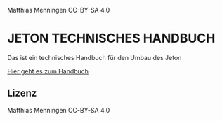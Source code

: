 Matthias Menningen CC-BY-SA 4.0

# JETON TECHNISCHES HANDBUCH

Das ist ein technisches Handbuch für den Umbau des Jeton

[Hier geht es zum Handbuch](https://asjeton.github.io/Handbuch/HOME)

## Lizenz
Matthias Menningen CC-BY-SA 4.0
